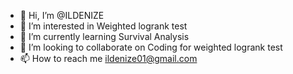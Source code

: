 - 👋 Hi, I’m @ILDENIZE
- 👀 I’m interested in Weighted logrank test
- 🌱 I’m currently learning Survival Analysis
- 💞️ I’m looking to collaborate on Coding for weighted logrank test
- 📫 How to reach me ildenize01@gmail.com

<!---
ILDENIZE/ILDENIZE is a ✨ special ✨ repository because its `README.md` (this file) appears on your GitHub profile.
You can click the Preview link to take a look at your changes.
--->
